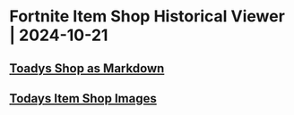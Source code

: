 # Fortnite Item Shop Historical Viewer | 2024-10-21
## [Toadys Shop as Markdown](https://github.com/RogueMew/Fortnite-Item-Shop-Historical/blob/main/Markdown/2024-10-21-ItemShop.md)
## [Todays Item Shop Images](https://github.com/RogueMew/Fortnite-Item-Shop-Historical/tree/main/images/2024-10-21)